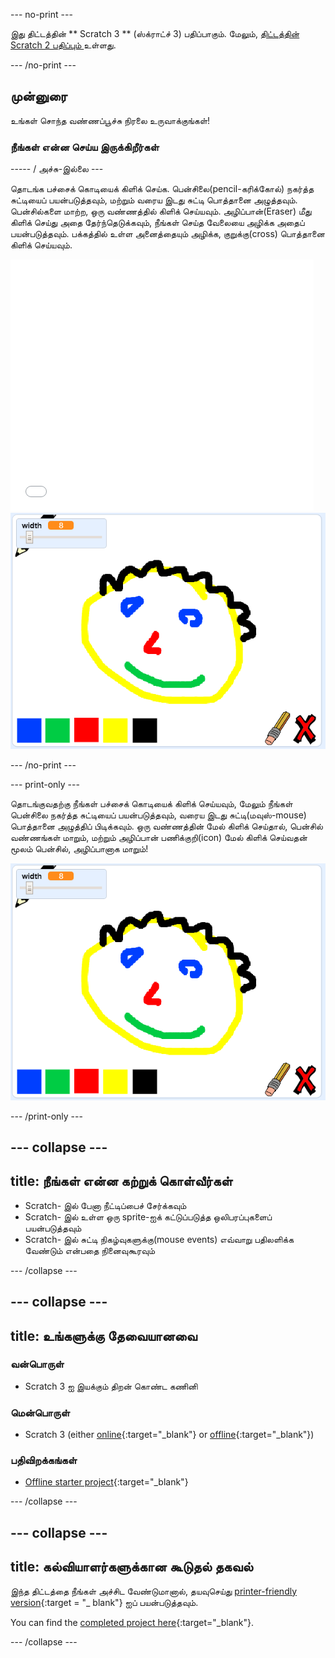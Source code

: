 \--- no-print \---

இது திட்டத்தின் ** Scratch 3 ** (ஸ்க்ராட்ச் 3) பதிப்பாகும். மேலும், [ திட்டத்தின் Scratch 2 பதிப்பும் ](https://projects.raspberrypi.org/en/projects/paint-box-scratch2) உள்ளது.

\--- /no-print \---

## முன்னுரை

உங்கள் சொந்த வண்ணப்பூச்சு நிரலை உருவாக்குங்கள்!

### நீங்கள் என்ன செய்ய இருக்கிறீர்கள்

\----- / அச்சு-இல்லை \---

தொடங்க பச்சைக் கொடியைக் கிளிக் செய்க. பென்சிலை(pencil-கரிக்கோல்) நகர்த்த சுட்டியைப் பயன்படுத்தவும், மற்றும் வரைய இடது சுட்டி பொத்தானை அழுத்தவும். பென்சில்களை மாற்ற, ஒரு வண்ணத்தில் கிளிக் செய்யவும். அழிப்பான்(Eraser) மீது கிளிக் செய்து அதை தேர்ந்தெடுக்கவும், நீங்கள் செய்த வேலையை அழிக்க அதைப் பயன்படுத்தவும். பக்கத்தில் உள்ள அனைத்தையும் அழிக்க, குறுக்கு(cross) பொத்தானை கிளிக் செய்யவும்.

<div class="scratch-preview">
  <iframe allowtransparency="true" width="485" height="402" src="//scratch.mit.edu/projects/embed/267243161/?autostart=false" frameborder="0" scrolling="no"></iframe>
  <img src="images/showcase.png">
</div>

\--- /no-print \---

\--- print-only \---

தொடங்குவதற்கு நீங்கள் பச்சைக் கொடியைக் கிளிக் செய்யவும், மேலும் நீங்கள் பென்சிலை நகர்த்த சுட்டியைப் பயன்படுத்தவும், வரைய இடது சுட்டி(மவுஸ்-mouse) பொத்தானை அழுத்திப் பிடிக்கவும். ஒரு வண்ணத்தின் மேல் கிளிக் செய்தால், பென்சில் வண்ணங்கள் மாறும், மற்றும் அழிப்பான் பணிக்குறி(icon) மேல் கிளிக் செய்வதன் மூலம் பென்சில், அழிப்பானாக மாறும்!

![காட்சி பெட்டி](images/showcase.png)

\--- /print-only \---

## \--- collapse \---

## title: நீங்கள் என்ன கற்றுக் கொள்வீர்கள்

+ Scratch- இல் பேனா நீட்டிப்பைச் சேர்க்கவும்
+ Scratch- இல் உள்ள ஒரு sprite-ஐக் கட்டுப்படுத்த ஒலிபரப்புகளைப் பயன்படுத்தவும்
+ Scratch- இல் சுட்டி நிகழ்வுகளுக்கு(mouse events) எவ்வாறு பதிலளிக்க வேண்டும் என்பதை நினைவுகூரவும்

\--- /collapse \---

## \--- collapse \---

## title: உங்களுக்கு தேவையானவை

### வன்பொருள்

+ Scratch 3 ஐ இயக்கும் திறன் கொண்ட கணினி

### மென்பொருள்

+ Scratch 3 (either [online](https://rpf.io/scratchon){:target="_blank"} or [offline](https://rpf.io/scratchoff){:target="_blank"})

### பதிவிறக்கங்கள்

+ [Offline starter project](https://rpf.io/p/en/paint-box-go){:target="_blank"}

\--- /collapse \---

## \--- collapse \---

## title: கல்வியாளர்களுக்கான கூடுதல் தகவல்

இந்த திட்டத்தை நீங்கள் அச்சிட வேண்டுமானால், தயவுசெய்து [printer-friendly version](https://projects.raspberrypi.org/en/projects/paint-box/print){:target = "_ blank"} ஐப் பயன்படுத்தவும்.

You can find the [completed project here](https://rpf.io/p/en/paint-box-get){:target="_blank"}.

\--- /collapse \---